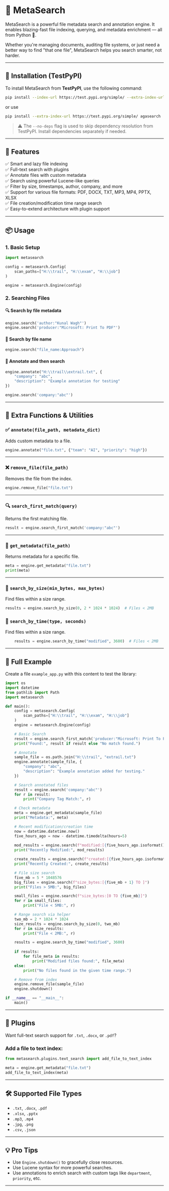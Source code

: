 # 📁 MetaSearch

MetaSearch is a powerful file metadata search and annotation engine. It enables blazing-fast file indexing, querying, and metadata enrichment — all from Python 🐍.

Whether you're managing documents, auditing file systems, or just need a better way to find "that one file", MetaSearch helps you search smarter, not harder.

---

## 🚀 Installation (TestPyPI)

To install MetaSearch from **TestPyPI**, use the following command:

```bash
pip install --index-url https://test.pypi.org/simple/ --extra-index-url https://pypi.org/simple agasearch
```

or use 

```bash
pip install --extra-index-url https://test.pypi.org/simple/ agasearch
```
> ⚠️ The `--no-deps` flag is used to skip dependency resolution from TestPyPI. Install dependencies separately if needed.

---

## 🧠 Features

✅ Smart and lazy file indexing  
✅ Full-text search with plugins  
✅ Annotate files with custom metadata  
✅ Search using powerful Lucene-like queries  
✅ Filter by size, timestamps, author, company, and more  
✅ Support for various file formats: PDF, DOCX, TXT, MP3, MP4, PPTX, XLSX  
✅ File creation/modification time range search  
✅ Easy-to-extend architecture with plugin support

---

## 📦 Usage

### 1. Basic Setup

```python
import metasearch

config = metasearch.Config(
    scan_paths=["H:\\trail", "H:\\exam", "H:\\job"]
)

engine = metasearch.Engine(config)
```

### 2. Searching Files

#### 🔍 Search by file metadata

```python
engine.search('author:"Kunal Wagh"')
engine.search('producer:"Microsoft: Print To PDF"')
```

#### 🔎 Search by file name

```python
engine.search("file_name:Approach")
```

#### 🔧 Annotate and then search

```python
engine.annotate("H:\\trail\\extrail.txt", {
    "company": "abc",
    "description": "Example annotation for testing"
})

engine.search('company:"abc"')
```

---

## 📂 Extra Functions & Utilities

### ✅ `annotate(file_path, metadata_dict)`
Adds custom metadata to a file.

```python
engine.annotate("file.txt", {"team": "AI", "priority": "high"})
```

---

### ❌ `remove_file(file_path)`
Removes the file from the index.

```python
engine.remove_file("file.txt")
```

---

### 🔍 `search_first_match(query)`
Returns the first matching file.

```python
result = engine.search_first_match('company:"abc"')
```

---

### 📑 `get_metadata(file_path)`
Returns metadata for a specific file.

```python
meta = engine.get_metadata("file.txt")
print(meta)
```

---

### 📏 `search_by_size(min_bytes, max_bytes)`
Find files within a size range.

```python
results = engine.search_by_size(0, 2 * 1024 * 1024)  # Files < 2MB
```

### 📏 `search_by_time(type, seconds)`
Find files within a size range.

```python
    results = engine.search_by_time("modified", 3600)  # Files < 2MB
```


---

## 🧪 Full Example

Create a file `example_app.py` with this content to test the library:

```python
import os
import datetime
from pathlib import Path
import metasearch

def main():
    config = metasearch.Config(
        scan_paths=["H:\\trail", "H:\\exam", "H:\\job"]
    )
    engine = metasearch.Engine(config)

    # Basic Search
    result = engine.search_first_match('producer:"Microsoft: Print To PDF"')
    print("Found:", result if result else "No match found.")

    # Annotate
    sample_file = os.path.join("H:\\trail", "extrail.txt")
    engine.annotate(sample_file, {
        "company": "abc",
        "description": "Example annotation added for testing."
    })

    # Search annotated files
    result = engine.search('company:"abc"')
    for r in result:
        print("Company Tag Match:", r)

    # Check metadata
    meta = engine.get_metadata(sample_file)
    print("Metadata:", meta)

    # Recent modification/creation time
    now = datetime.datetime.now()
    five_hours_ago = now - datetime.timedelta(hours=5)
    
    mod_results = engine.search(f"modified:[{five_hours_ago.isoformat()} TO {now.isoformat()}]")
    print("Recently Modified:", mod_results)

    create_results = engine.search(f"created:[{five_hours_ago.isoformat()} TO {now.isoformat()}]")
    print("Recently Created:", create_results)

    # File size search
    five_mb = 5 * 1048576
    big_files = engine.search(f"size_bytes:[{five_mb + 1} TO ]")
    print("Files > 5MB:", big_files)

    small_files = engine.search(f"size_bytes:[0 TO {five_mb}]")
    for r in small_files:
        print("File < 5MB:", r)

    # Range search via helper
    two_mb = 2 * 1024 * 1024
    size_results = engine.search_by_size(0, two_mb)
    for r in size_results:
        print("File < 2MB:", r)

    results = engine.search_by_time("modified", 3600)
    
    if results:
        for file_meta in results:
            print("Modified files found:", file_meta)
    else:
        print("No files found in the given time range.")

    # Remove from index
    engine.remove_file(sample_file)
    engine.shutdown()

if __name__ == "__main__":
    main()
```

---

## 🧩 Plugins

Want full-text search support for `.txt`, `.docx`, or `.pdf`?

### Add a file to text index:

```python
from metasearch.plugins.text_search import add_file_to_text_index

meta = engine.get_metadata("file.txt")
add_file_to_text_index(meta)
```

---

## 🛠 Supported File Types

- `.txt`, `.docx`, `.pdf`
- `.xlsx`, `.pptx`
- `.mp3`, `.mp4`
- `.jpg`, `.png`
- `.csv`, `.json`

---

## 💡 Pro Tips

- Use `Engine.shutdown()` to gracefully close resources.
- Use Lucene syntax for more powerful searches.
- Use annotations to enrich search with custom tags like `department`, `priority`, etc.

---








